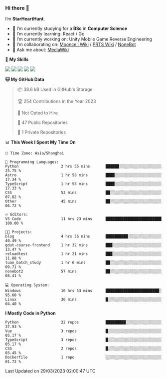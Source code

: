 ### Hi there 👋

I’m **StarHeartHunt**.

- 🏫 I’m currently studying for a **BSc** in **Computer Science**
- 🌱 I’m currently learning: React / Go
- 🔭 I’m currently working on: Unity Mobile Game Reverse Engineering
- 👯 I’m collaborating on: [Mooncell Wiki](https://fgo.wiki/) / [PRTS Wiki](http://prts.wiki/) / [NoneBot](https://github.com/nonebot)
- 💬 Ask me about: [MediaWiki](https://www.mediawiki.org)

🌟 **My Skills**

![](https://img.shields.io/badge/-Python-3e74a2?style=flat-square&logo=Python&logoColor=fff)
![](https://img.shields.io/badge/-Vue-4fc08d?style=flat-square&logo=vue.js&logoColor=fff)
![](https://img.shields.io/badge/-Node.js-339933?style=flat-square&logo=node.js&logoColor=fff)
![](https://img.shields.io/badge/-Linux-000000?style=flat-square&logo=Linux&logoColor=fff)
![](https://img.shields.io/badge/-Dotnet-512bd4?style=flat-square&logo=.net&logoColor=fff)

<!--START_SECTION:waka-->
**🐱 My GitHub Data** 

> 📦 38.6 kB Used in GitHub's Storage 
 > 
> 🏆 254 Contributions in the Year 2023
 > 
> 🚫 Not Opted to Hire
 > 
> 📜 47 Public Repositories 
 > 
> 🔑 1 Private Repositories 
 > 
📊 **This Week I Spent My Time On** 

```text
🕑︎ Time Zone: Asia/Shanghai

💬 Programming Languages: 
Python                   2 hrs 55 mins       ██████░░░░░░░░░░░░░░░░░░░   25.75 % 
Astro                    1 hr 58 mins        ████░░░░░░░░░░░░░░░░░░░░░   17.34 % 
TypeScript               1 hr 58 mins        ████░░░░░░░░░░░░░░░░░░░░░   17.33 % 
CSS                      53 mins             ██░░░░░░░░░░░░░░░░░░░░░░░   07.82 % 
Other                    45 mins             ██░░░░░░░░░░░░░░░░░░░░░░░   06.72 % 

🔥 Editors: 
VS Code                  11 hrs 23 mins      █████████████████████████   100.00 % 

🐱‍💻 Projects: 
blog                     4 hrs 36 mins       ██████████░░░░░░░░░░░░░░░   40.49 % 
gdut-course-frontend     1 hr 32 mins        ███░░░░░░░░░░░░░░░░░░░░░░   13.47 % 
reloadtest               1 hr 21 mins        ███░░░░░░░░░░░░░░░░░░░░░░   11.88 % 
tuan_batch_study         1 hr 6 mins         ██░░░░░░░░░░░░░░░░░░░░░░░   09.71 % 
nonebot2                 57 mins             ██░░░░░░░░░░░░░░░░░░░░░░░   08.41 % 

💻 Operating System: 
Windows                  10 hrs 53 mins      ████████████████████████░   95.60 % 
Linux                    30 mins             █░░░░░░░░░░░░░░░░░░░░░░░░   04.40 % 
```

**I Mostly Code in Python** 

```text
Python                   22 repos            █████████░░░░░░░░░░░░░░░░   37.93 % 
Vue                      3 repos             █░░░░░░░░░░░░░░░░░░░░░░░░   05.17 % 
TypeScript               3 repos             █░░░░░░░░░░░░░░░░░░░░░░░░   05.17 % 
CSS                      2 repos             █░░░░░░░░░░░░░░░░░░░░░░░░   03.45 % 
Dockerfile               1 repo              ░░░░░░░░░░░░░░░░░░░░░░░░░   01.72 % 
```




 Last Updated on 29/03/2023 02:00:47 UTC
<!--END_SECTION:waka-->
